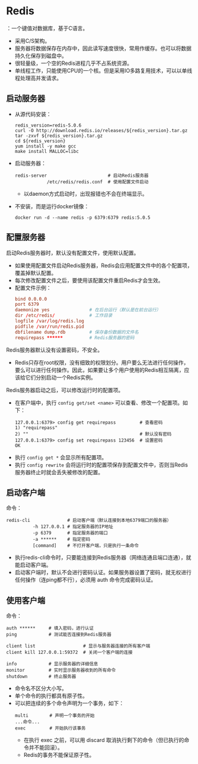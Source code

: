 # Redis

：一个键值对数据库，基于C语言。

- 采用C/S架构。
- 服务器将数据保存在内存中，因此读写速度很快，常用作缓存。也可以将数据持久化保存到磁盘中。
- 很轻量级，一个空的Redis进程几乎不占系统资源。
- 单线程工作，只能使用CPU的一个核。但是采用IO多路复用技术，可以以单线程处理高并发请求。

## 启动服务器

- 从源代码安装：
    ```shell
    redis_version=redis-5.0.6
    curl -O http://download.redis.io/releases/${redis_version}.tar.gz
    tar -zxvf ${redis_version}.tar.gz
    cd ${redis_version}
    yum install -y make gcc
    make install MALLOC=libc
    ```

- 启动服务器：
    ```shell
    redis-server                       # 启动Redis服务器
                /etc/redis/redis.conf  # 使用配置文件启动
    ```
    - 以daemon方式启动时，出现报错也不会在终端显示。

- 不安装，而是运行docker镜像：
    ```shell
    docker run -d --name redis -p 6379:6379 redis:5.0.5
    ```

## 配置服务器

启动Redis服务器时，默认没有配置文件，使用默认配置。
- 如果使用配置文件启动Redis服务器，Redis会应用配置文件中的各个配置项，覆盖掉默认配置。
- 每次修改配置文件之后，要使用该配置文件重启Redis才会生效。
- 配置文件示例：
  ```conf
  bind 0.0.0.0
  port 6379
  daemonize yes               # 在后台运行（默认是在前台运行）
  dir /etc/redis/             # 工作目录
  logfile /var/log/redis.log
  pidfile /var/run/redis.pid
  dbfilename dump.rdb         # 保存备份数据的文件名
  requirepass ******          # Redis服务器的密码
  ```

Redis服务器默认没有设置密码，不安全。
- Redis只存在root权限，没有细致的权限划分。用户要么无法进行任何操作，要么可以进行任何操作。因此，如果要让多个用户使用的Redis相互隔离，应该给它们分别启动一个Redis实例。

Redis服务器启动之后，可以修改运行时的配置项。
- 在客户端中，执行 `config get/set <name>` 可以查看、修改一个配置项。如下：
    ```
    127.0.0.1:6379> config get requirepass         # 查看密码
    1) "requirepass"
    2) ""                                          # 默认没有密码
    127.0.0.1:6379> config set requirepass 123456  # 设置密码
    OK
    ```
- 执行 `config get *` 会显示所有配置项。
- 执行 `config rewrite` 会将运行时的配置项保存到配置文件中，否则当Redis服务器终止时就会丢失被修改的配置。

## 启动客户端

命令：
```shell
redis-cli              # 启动客户端（默认连接到本地6379端口的服务器）
          -h 127.0.0.1 # 指定服务器的IP地址
          -p 6379      # 指定服务器的端口
          -a ******    # 指定密码
          [command]    # 不打开客户端，只是执行一条命令
```

- 执行redis-cli命令时，只要能连接到Redis服务器（网络连通且端口连通），就能启动客户端。
- 启动客户端时，默认不会进行密码认证。如果服务器设置了密码，就无权进行任何操作（连ping都不行），必须用 auth 命令完成密码认证。

## 使用客户端

命令：
```
auth ******     # 填入密码，进行认证
ping            # 测试能否连接到Redis服务器

client list                  # 显示与服务器连接的所有客户端
client kill 127.0.0.1:59372  # 关闭一个客户端的连接

info            # 显示服务器的详细信息
monitor         # 实时显示服务器收到的所有命令
shutdown        # 终止服务器
```
- 命令名不区分大小写。
- 单个命令的执行都具有原子性。
- 可以把连续的多个命令声明为一个事务，如下：
    ```
    multi        # 声明一个事务的开始
    ...命令...
    exec         # 开始执行该事务
    ```
  - 在执行 exec 之前，可以用 discard 取消执行剩下的命令（但已执行的命令并不能回滚）。
  - Redis的事务不能保证原子性。
